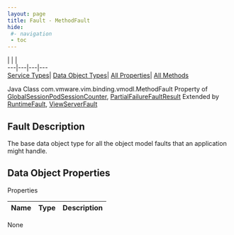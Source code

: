 ```yaml
---
layout: page
title: Fault - MethodFault
hide:
 #- navigation
 - toc
---
```


  
| | |   
---|---|---|---  
[Service Types](index-mo_types.md)| [Data Object Types](index-do_types.md)| [All Properties](index-properties.md)| [All Methods](index-methods.md)  
  



Java Class
    com.vmware.vim.binding.vmodl.MethodFault
Property of
     [GlobalSessionPodSessionCounter](vdi.users.GlobalSessionQueryService.PodSessionCounter.md#field_detail), [PartialFailureFaultResult](vdi.fault.PartialFailureFault.PartialFailureFaultResult.md#field_detail)
Extended by
     [RuntimeFault](vmodl.RuntimeFault.md), [ViewServerFault](vdi.fault.ViewServerFault.md)

## Fault Description 

The base data object type for all the object model faults that an application might handle. 

## Data Object Properties

Properties

Name |  Type |  Description   
---|---|---  
None  
  
  
 
  
  

